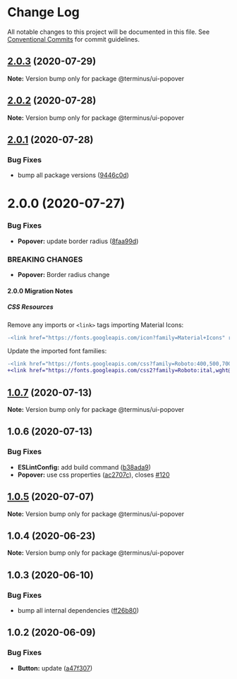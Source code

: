 # Change Log

All notable changes to this project will be documented in this file.
See [Conventional Commits](https://conventionalcommits.org) for commit guidelines.

## [2.0.3](https://github.com/GetTerminus/terminus-oss/compare/@terminus/ui-popover@2.0.2...@terminus/ui-popover@2.0.3) (2020-07-29)

**Note:** Version bump only for package @terminus/ui-popover





## [2.0.2](https://github.com/GetTerminus/terminus-oss/compare/@terminus/ui-popover@2.0.1...@terminus/ui-popover@2.0.2) (2020-07-28)

**Note:** Version bump only for package @terminus/ui-popover





## [2.0.1](https://github.com/GetTerminus/terminus-oss/compare/@terminus/ui-popover@2.0.0...@terminus/ui-popover@2.0.1) (2020-07-28)


### Bug Fixes

* bump all package versions ([9446c0d](https://github.com/GetTerminus/terminus-oss/commit/9446c0d5cde3bd693cfba7cabbfd2db443a47b00))





# 2.0.0 (2020-07-27)


### Bug Fixes

* **Popover:** update border radius ([8faa99d](https://github.com/GetTerminus/terminus-oss/commit/8faa99d0fddbfb2980868bd039eab365d04dc6c2))


### BREAKING CHANGES

* **Popover:** Border radius change

#### 2.0.0 Migration Notes

##### CSS Resources

Remove any imports or `<link>` tags importing Material Icons:

```diff
-<link href="https://fonts.googleapis.com/icon?family=Material+Icons" rel="stylesheet">
```

Update the imported font families:

```diff
-<link href="https://fonts.googleapis.com/css?family=Roboto:400,500,700" rel="stylesheet">
+<link href="https://fonts.googleapis.com/css2?family=Roboto:ital,wght@0,400;0,500;0,700;1,400&display=swap" rel="stylesheet">
```




## [1.0.7](https://github.com/GetTerminus/terminus-oss/compare/@terminus/ui-popover@1.0.6...@terminus/ui-popover@1.0.7) (2020-07-13)

**Note:** Version bump only for package @terminus/ui-popover





## 1.0.6 (2020-07-13)


### Bug Fixes

* **ESLintConfig:** add build command ([b38ada9](https://github.com/GetTerminus/terminus-oss/commit/b38ada91d034ebe18b96f46b603b13b0ccbca5c0))
* **Popover:** use css properties ([ac2707c](https://github.com/GetTerminus/terminus-oss/commit/ac2707c86919ced263b429959e19451178de4b48)), closes [#120](https://github.com/GetTerminus/terminus-oss/issues/120)





## [1.0.5](https://github.com/GetTerminus/terminus-oss/compare/@terminus/ui-popover@1.0.4...@terminus/ui-popover@1.0.5) (2020-07-07)

**Note:** Version bump only for package @terminus/ui-popover





## 1.0.4 (2020-06-23)

**Note:** Version bump only for package @terminus/ui-popover





## 1.0.3 (2020-06-10)


### Bug Fixes

* bump all internal dependencies ([ff26b80](https://github.com/GetTerminus/terminus-oss/commit/ff26b806bb599401f006996be5b567a378e68ef3))





## 1.0.2 (2020-06-09)


### Bug Fixes

* **Button:** update ([a47f307](https://github.com/GetTerminus/terminus-oss/commit/a47f30757b9216d6ee76788c117e76eacf5289e5))
